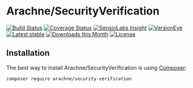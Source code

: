 Arachne/SecurityVerification
====

[![Build Status](https://img.shields.io/travis/Arachne/SecurityVerification/master.svg?style=flat-square)](https://travis-ci.org/Arachne/SecurityVerification/branches)
[![Coverage Status](https://img.shields.io/coveralls/Arachne/SecurityVerification/master.svg?style=flat-square)](https://coveralls.io/github/Arachne/SecurityVerification?branch=master)
[![SensioLabs Insight](https://img.shields.io/sensiolabs/i/9e95cb7f-d2e6-47f1-92de-cf6f8a629758.svg?style=flat-square)](https://insight.sensiolabs.com/projects/9e95cb7f-d2e6-47f1-92de-cf6f8a629758)
[![VersionEye](https://img.shields.io/versioneye/d/php/arachne:security-verification.svg?style=flat-square)](https://www.versioneye.com/php/arachne:security-verification)
[![Latest stable](https://img.shields.io/packagist/v/arachne/security-verification.svg?style=flat-square)](https://packagist.org/packages/arachne/security-verification)
[![Downloads this Month](https://img.shields.io/packagist/dm/arachne/security-verification.svg?style=flat-square)](https://packagist.org/packages/arachne/security-verification)
[![License](https://img.shields.io/badge/license-MIT-blue.svg?style=flat-square)](https://github.com/Arachne/SecurityVerification/blob/master/license.md)

Installation
----

The best way to install Arachne/SecurityVerification is using [Composer](http://getcomposer.org/):

```sh
composer require arachne/security-verification
```
